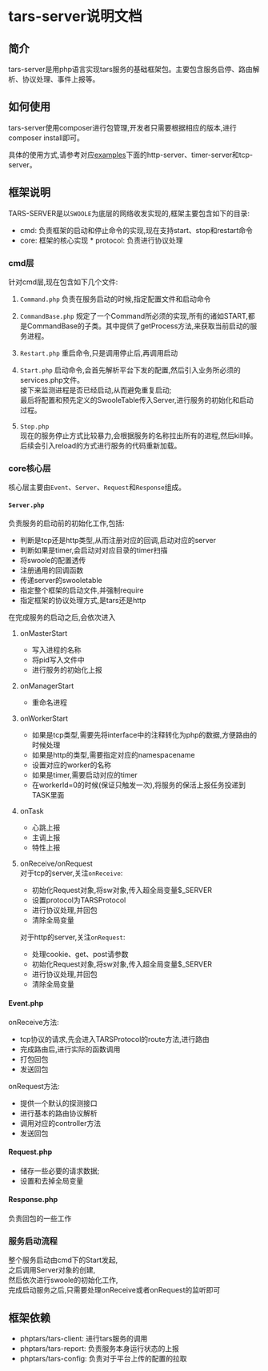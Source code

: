 # tars-server说明文档

## 简介
tars-server是用php语言实现tars服务的基础框架包。主要包含服务启停、路由解析、协议处理、事件上报等。

## 如何使用  
tars-server使用composer进行包管理,开发者只需要根据相应的版本,进行composer install即可。  
  
具体的使用方式,请参考对应[examples](https://github.com/TarsPHP/TarsPHP/tree/master/examples)下面的http-server、timer-server和tcp-server。  
  
## 框架说明  
TARS-SERVER是以`SWOOLE`为底层的网络收发实现的,框架主要包含如下的目录:  
* cmd: 负责框架的启动和停止命令的实现,现在支持start、stop和restart命令  
* core: 框架的核心实现 * protocol: 负责进行协议处理  
  
### cmd层  
针对cmd层,现在包含如下几个文件:  
1. `Command.php` 负责在服务启动的时候,指定配置文件和启动命令  
  
2. `CommandBase.php` 规定了一个Command所必须的实现,所有的诸如START,都是CommandBase的子类。其中提供了getProcess方法,来获取当前启动的服务进程。  
  
3. `Restart.php` 重启命令,只是调用停止后,再调用启动   
 4. `Start.php` 启动命令,会首先解析平台下发的配置,然后引入业务所必须的services.php文件。  
接下来监测进程是否已经启动,从而避免重复启动;  
最后将配置和预先定义的SwooleTable传入Server,进行服务的初始化和启动过程。  
  
5. `Stop.php`  
现在的服务停止方式比较暴力,会根据服务的名称拉出所有的进程,然后kill掉。后续会引入reload的方式进行服务的代码重新加载。  
  
  
### core核心层  
核心层主要由`Event`、`Server`、`Request`和`Response`组成。  
  
#### `Server.php`    
 负责服务的启动前的初始化工作,包括:  
   * 判断是tcp还是http类型,从而注册对应的回调,启动对应的server  
   * 判断如果是timer,会启动对对应目录的timer扫描
   * 将swoole的配置透传  
   * 注册通用的回调函数  
   * 传递server的swooletable  
   * 指定整个框架的启动文件,并强制require  
   * 指定框架的协议处理方式,是tars还是http

在完成服务的启动之后,会依次进入    
1. onMasterStart
   - 写入进程的名称  
   - 将pid写入文件中  
   - 进行服务的初始化上报  
2. onManagerStart
   * 重命名进程  
3. onWorkerStart  
   * 如果是tcp类型,需要先将interface中的注释转化为php的数据,方便路由的时候处理  
   * 如果是http的类型,需要指定对应的namespacename  
   * 设置对应的worker的名称  
   * 如果是timer,需要启动对应的timer  
   * 在workerId=0的时候(保证只触发一次),将服务的保活上报任务投递到TASK里面  
 4. onTask
    * 心跳上报
    * 主调上报
    * 特性上报  
 5. onReceive/onRequest  
     对于tcp的server,关注`onReceive`:  
	   * 初始化Request对象,将sw对象,传入超全局变量$_SERVER  
	   * 设置protocol为TARSProtocol  
	   * 进行协议处理,并回包  
	   * 清除全局变量
	     
     对于http的server,关注`onRequest`:  
	  * 处理cookie、get、post请参数  
	  * 初始化Request对象,将sw对象,传入超全局变量$_SERVER  
	  * 进行协议处理,并回包  
	  * 清除全局变量  
  
#### Event.php    
onReceive方法:  
   * tcp协议的请求,先会进入TARSProtocol的route方法,进行路由  
   * 完成路由后,进行实际的函数调用  
   * 打包回包  
   * 发送回包  

onRequest方法:  
   * 提供一个默认的探测接口  
   * 进行基本的路由协议解析  
   * 调用对应的controller方法  
   * 发送回包  
  
#### Request.php  
- 储存一些必要的请求数据;  
- 设置和去掉全局变量  
  
#### Response.php  
负责回包的一些工作  
  
  
### 服务启动流程  
整个服务启动由cmd下的Start发起,  
之后调用Server对象的创建,  
然后依次进行swoole的初始化工作,  
完成启动服务之后,只需要处理onReceive或者onRequest的监听即可  
  
## 框架依赖  
* phptars/tars-client: 进行tars服务的调用  
* phptars/tars-report: 负责服务本身运行状态的上报  
* phptars/tars-config: 负责对于平台上传的配置的拉取